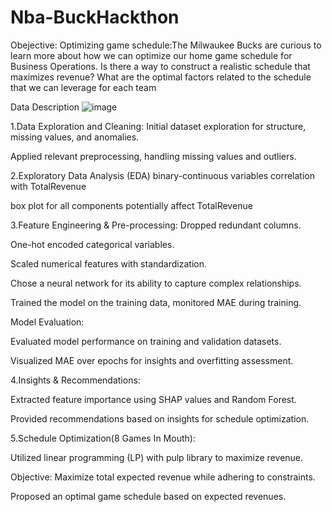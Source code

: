 # Nba-BuckHackthon

Obejective:
Optimizing game schedule:The Milwaukee Bucks are curious to learn more about how we can optimize our home game schedule for Business Operations. Is there a way to construct a realistic schedule that maximizes revenue? What are the optimal factors related to the schedule that we can leverage for each team

Data Description
![image](https://github.com/cooltim233/Nba-BuckHackthon/assets/120356932/ae61c1d9-d779-4fc6-be9f-bbcf004ca86a)

1.Data Exploration and Cleaning:
Initial dataset exploration for structure, missing values, and anomalies.

Applied relevant preprocessing, handling missing values and outliers.



2.Exploratory Data Analysis (EDA)
binary-continuous variables correlation with TotalRevenue

box plot for all components potentially affect TotalRevenue



3.Feature Engineering & Pre-processing:
Dropped redundant columns.

One-hot encoded categorical variables.

Scaled numerical features with standardization.

Chose a neural network for its ability to capture complex relationships.

Trained the model on the training data, monitored MAE during training.

Model Evaluation:

Evaluated model performance on training and validation datasets.

Visualized MAE over epochs for insights and overfitting assessment.



4.Insights & Recommendations:

Extracted feature importance using SHAP values and Random Forest.

Provided recommendations based on insights for schedule optimization.



5.Schedule Optimization(8 Games In Mouth):

Utilized linear programming (LP) with pulp library to maximize revenue.

Objective: Maximize total expected revenue while adhering to constraints.

Proposed an optimal game schedule based on expected revenues.
